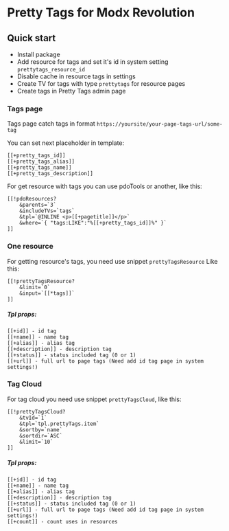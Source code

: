 # Pretty Tags for Modx Revolution


## Quick start
* Install package
* Add resource for tags and set it's id in system setting `prettytags_resource_id`
* Disable cache in resource tags in settings
* Create TV for tags with type `prettytags` for resource pages
* Create tags in Pretty Tags admin page

### Tags page
Tags page catch tags in format `https://yoursite/your-page-tags-url/some-tag`

You can set next placeholder in template:
```
[[+pretty_tags_id]]     
[[+pretty_tags_alias]]  
[[+pretty_tags_name]]   
[[+pretty_tags_description]]
```

For get resource with tags you can use pdoTools or another, like this:
```
[[!pdoResources?
    &parents=`3`
    &includeTVs=`tags`
    &tpl=`@INLINE <p>[[+pagetitle]]</p>`
    &where=`{ "tags:LIKE":"%[[+pretty_tags_id]]%" }`
]]
```

### One resource
For getting resource's tags, you need use snippet `prettyTagsResource`
Like this:
```
[[!prettyTagsResource?
    &limit=`0`
    &input=`[[*tags]]`
]]
```
##### Tpl props:
```
[[+id]] - id tag
[[+name]] - name tag
[[+alias]] - alias tag
[[+description]] - description tag
[[+status]] - status included tag (0 or 1)
[[+url]] - full url to page tags (Need add id tag page in system settings!)
```
### Tag Cloud
For tag cloud you need use snippet `prettyTagsCloud`, like this:
```
[[!prettyTagsCloud?
    &tvId=`1`
    &tpl=`tpl.prettyTags.item`
    &sortby=`name`
    &sortdir=`ASC`
    &limit=`10`
]]
```
##### Tpl props:
```
[[+id]] - id tag
[[+name]] - name tag
[[+alias]] - alias tag
[[+description]] - description tag
[[+status]] - status included tag (0 or 1)
[[+url]] - full url to page tags (Need add id tag page in system settings!)
[[+count]] - count uses in resources
```
